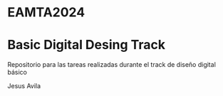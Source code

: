 # EAMTA2024
# Basic Digital Desing Track

Repositorio para las tareas realizadas durante el track de diseño digital básico

Jesus Avila

